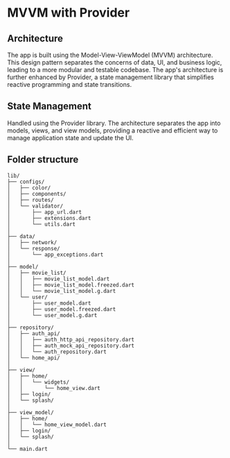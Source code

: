 # MVVM with Provider

## Architecture

The app is built using the Model-View-ViewModel (MVVM) architecture. This design pattern separates the concerns of data, UI, and business logic, leading to a more modular and testable codebase. The app's architecture is further enhanced by Provider, a state management library that simplifies reactive programming and state transitions.

## State Management

Handled using the Provider library. The architecture separates the app into models, views, and view models, providing a reactive and efficient way to manage application state and update the UI.

## Folder structure
```
lib/
├── configs/
│   ├── color/
│   ├── components/
│   ├── routes/
│   └── validator/
│       ├── app_url.dart
│       ├── extensions.dart
│       └── utils.dart
│
├── data/
│   ├── network/
│   └── response/
│       └── app_exceptions.dart
│
├── model/
│   ├── movie_list/
│   │   ├── movie_list_model.dart
│   │   ├── movie_list_model.freezed.dart
│   │   └── movie_list_model.g.dart
│   └── user/
│       ├── user_model.dart
│       ├── user_model.freezed.dart
│       └── user_model.g.dart
│
├── repository/
│   ├── auth_api/
│   │   ├── auth_http_api_repository.dart
│   │   ├── auth_mock_api_repository.dart
│   │   └── auth_repository.dart
│   └── home_api/
│
├── view/
│   ├── home/
│   │   └── widgets/
│   │       └── home_view.dart
│   ├── login/
│   └── splash/
│
├── view_model/
│   ├── home/
│   │   └── home_view_model.dart
│   ├── login/
│   └── splash/
│
└── main.dart
```



